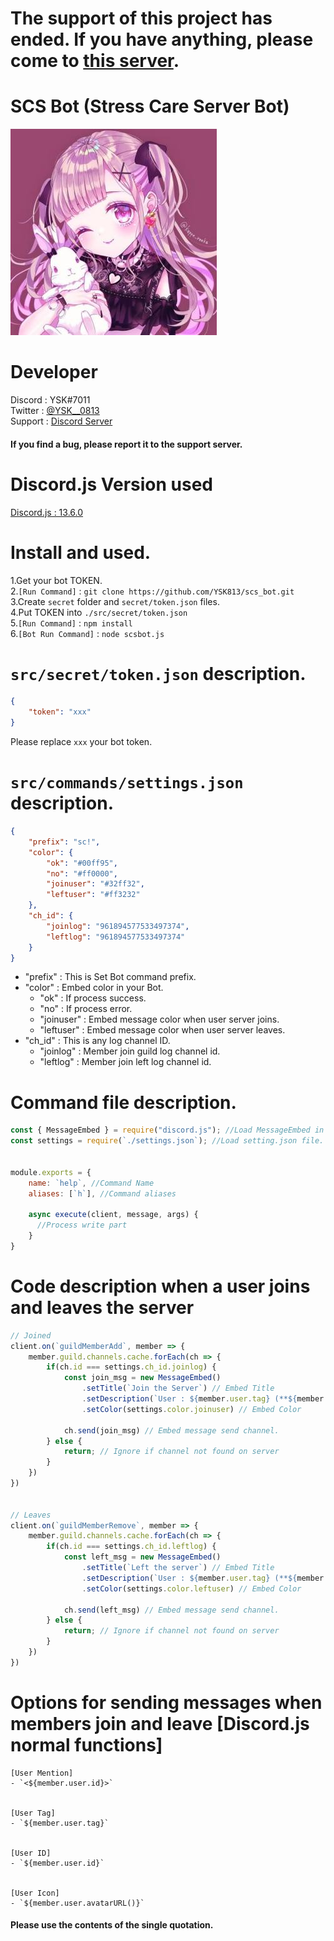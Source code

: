 # The support of this project has ended. If you have anything, please come to [this server](https://yskblog.work/yskserver).


# SCS Bot (Stress Care Server Bot)

![Bot Icon](/picture/SCSbot_icon.png)


# Developer  
Discord : YSK#7011  
Twitter : [@YSK__0813](https://twitter.com/YSK__0813)  
Support : [Discord Server](https://discord.gg/scHkEmcrwR)  

#### If you find a bug, please report it to the support server.



# Discord.js Version used  
[Discord.js : 13.6.0  ](https://github.com/discordjs/discord.js/releases/tag/13.6.0)



# Install and used.  
1.Get your bot TOKEN.  
2.`[Run Command]` : `git clone https://github.com/YSK813/scs_bot.git`  
3.Create `secret` folder and `secret/token.json` files.  
4.Put TOKEN into `./src/secret/token.json`  
5.`[Run Command]` : `npm install`  
6.`[Bot Run Command]` : `node scsbot.js`  



# `src/secret/token.json` description.
```json
{
    "token": "xxx"
}
```
Please replace `xxx` your bot token.



# `src/commands/settings.json` description.
```json
{
    "prefix": "sc!",
    "color": {
        "ok": "#00ff95",
        "no": "#ff0000",
        "joinuser": "#32ff32",
        "leftuser": "#ff3232"
    },
    "ch_id": {
        "joinlog": "961894577533497374",
        "leftlog": "961894577533497374"
    }
}
```  
- "prefix" : This is Set Bot command prefix.
- "color" : Embed color in your Bot.
  - "ok" : If process success.
  - "no" : If process error.
  - "joinuser" : Embed message color when user server joins.
  - "leftuser" : Embed message color when user server leaves.
- "ch_id" : This is any log channel ID.
  - "joinlog" : Member join guild log channel id.
  - "leftlog" : Member join left log channel id.



# Command file description.
```js
const { MessageEmbed } = require("discord.js"); //Load MessageEmbed in discord.js
const settings = require(`./settings.json`); //Load setting.json file.


module.exports = {
    name: `help`, //Command Name
    aliases: [`h`], //Command aliases
    
    async execute(client, message, args) {
      //Process write part
    }
}
```



# Code description when a user joins and leaves the server
```js
// Joined
client.on(`guildMemberAdd`, member => {
    member.guild.channels.cache.forEach(ch => {
        if(ch.id === settings.ch_id.joinlog) {
            const join_msg = new MessageEmbed()
                .setTitle(`Join the Server`) // Embed Title
                .setDescription(`User : ${member.user.tag} (**${member.user.id}**)`) // Embed Description
                .setColor(settings.color.joinuser) // Embed Color

            ch.send(join_msg) // Embed message send channel.
        } else {
            return; // Ignore if channel not found on server
        }
    })
})


// Leaves
client.on(`guildMemberRemove`, member => {
    member.guild.channels.cache.forEach(ch => {
        if(ch.id === settings.ch_id.leftlog) {
            const left_msg = new MessageEmbed()
                .setTitle(`Left the server`) // Embed Title
                .setDescription(`User : ${member.user.tag} (**${member.user.id}**)`) // Embed Description
                .setColor(settings.color.leftuser) // Embed Color

            ch.send(left_msg) // Embed message send channel.
        } else {
            return; // Ignore if channel not found on server
        }
    })
})
```



# Options for sending messages when members join and leave [Discord.js normal functions]
```
[User Mention]
- `<${member.user.id}>`


[User Tag]
- `${member.user.tag}`


[User ID]
- `${member.user.id}`


[User Icon]
- `${member.user.avatarURL()}`
```
#### Please use the contents of the single quotation.

